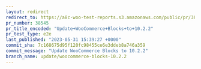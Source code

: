 ```yaml
---
layout: redirect
redirect_to: https://a8c-woo-test-reports.s3.amazonaws.com/public/pr/38545/e2e/index.html
pr_number: 38545
pr_title_encoded: "Update+WooCommerce+Blocks+to+10.2.2"
pr_test_type: e2e
last_published: "2023-05-31 15:39:27 +0000"
commit_sha: 7c168675d95f120fc98455ce6e3ddeb8a746a359
commit_message: "Update WooCommerce Blocks to 10.2.2"
branch_name: update/woocommerce-blocks-10.2.2
---
```


